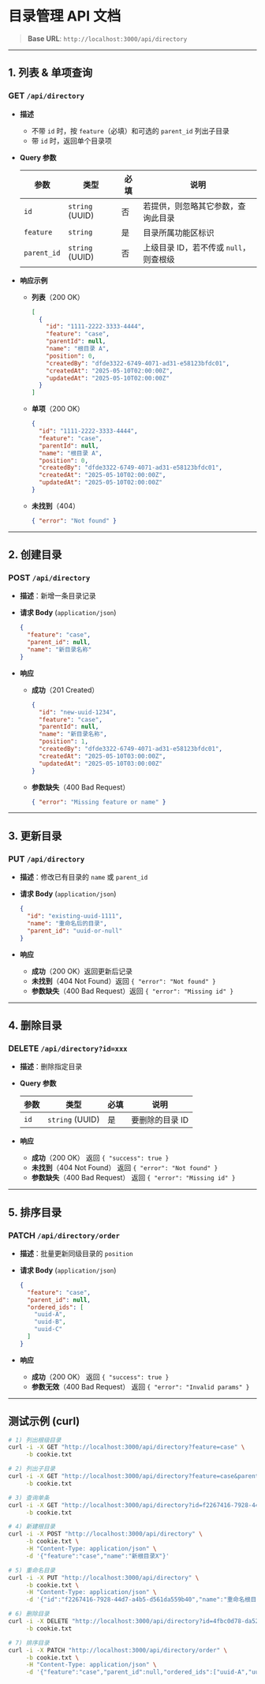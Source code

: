 # 目录管理 API 文档

> **Base URL**: `http://localhost:3000/api/directory`

---

## 1. 列表 & 单项查询

### GET `/api/directory`

* **描述**

    * 不带 `id` 时，按 `feature`（必填）和可选的 `parent_id` 列出子目录
    * 带 `id` 时，返回单个目录项

* **Query 参数**

  | 参数          | 类型              | 必填 | 说明                       |
    | ----------- | --------------- | -- | ------------------------ |
  | `id`        | `string` (UUID) | 否  | 若提供，则忽略其它参数，查询此目录        |
  | `feature`   | `string`        | 是  | 目录所属功能区标识                |
  | `parent_id` | `string` (UUID) | 否  | 上级目录 ID，若不传或 `null`，则查根级 |

* **响应示例**

    * **列表**（200 OK）

      ```json
      [
        {
          "id": "1111-2222-3333-4444",
          "feature": "case",
          "parentId": null,
          "name": "根目录 A",
          "position": 0,
          "createdBy": "dfde3322-6749-4071-ad31-e58123bfdc01",
          "createdAt": "2025-05-10T02:00:00Z",
          "updatedAt": "2025-05-10T02:00:00Z"
        }
      ]
      ```
    * **单项**（200 OK）

      ```json
      {
        "id": "1111-2222-3333-4444",
        "feature": "case",
        "parentId": null,
        "name": "根目录 A",
        "position": 0,
        "createdBy": "dfde3322-6749-4071-ad31-e58123bfdc01",
        "createdAt": "2025-05-10T02:00:00Z",
        "updatedAt": "2025-05-10T02:00:00Z"
      }
      ```
    * **未找到**（404）

      ```json
      { "error": "Not found" }
      ```

---

## 2. 创建目录

### POST `/api/directory`

* **描述**：新增一条目录记录
* **请求 Body** (`application/json`)

  ```json
  {
    "feature": "case",          
    "parent_id": null,           
    "name": "新目录名称"       
  }
  ```
* **响应**

    * **成功**（201 Created）

      ```json
      {
        "id": "new-uuid-1234",
        "feature": "case",
        "parentId": null,
        "name": "新目录名称",
        "position": 1,
        "createdBy": "dfde3322-6749-4071-ad31-e58123bfdc01",
        "createdAt": "2025-05-10T03:00:00Z",
        "updatedAt": "2025-05-10T03:00:00Z"
      }
      ```
    * **参数缺失**（400 Bad Request）

      ```json
      { "error": "Missing feature or name" }
      ```

---

## 3. 更新目录

### PUT `/api/directory`

* **描述**：修改已有目录的 `name` 或 `parent_id`
* **请求 Body** (`application/json`)

  ```json
  {
    "id": "existing-uuid-1111",
    "name": "重命名后的目录",
    "parent_id": "uuid-or-null"
  }
  ```
* **响应**

    * **成功**（200 OK）返回更新后记录
    * **未找到**（404 Not Found）返回 `{ "error": "Not found" }`
    * **参数缺失**（400 Bad Request）返回 `{ "error": "Missing id" }`

---

## 4. 删除目录

### DELETE `/api/directory?id=xxx`

* **描述**：删除指定目录
* **Query 参数**

  | 参数   | 类型              | 必填 | 说明        |
    | ---- | --------------- | -- | --------- |
  | `id` | `string` (UUID) | 是  | 要删除的目录 ID |
* **响应**

    * **成功**（200 OK） 返回 `{ "success": true }`
    * **未找到**（404 Not Found） 返回 `{ "error": "Not found" }`
    * **参数缺失**（400 Bad Request） 返回 `{ "error": "Missing id" }`

---

## 5. 排序目录

### PATCH `/api/directory/order`

* **描述**：批量更新同级目录的 `position`
* **请求 Body** (`application/json`)

  ```json
  {
    "feature": "case",
    "parent_id": null,
    "ordered_ids": [
      "uuid-A",
      "uuid-B",
      "uuid-C"
    ]
  }
  ```
* **响应**

    * **成功**（200 OK） 返回 `{ "success": true }`
    * **参数无效**（400 Bad Request） 返回 `{ "error": "Invalid params" }`

---

## 测试示例 (curl)

```bash
# 1) 列出根级目录
curl -i -X GET "http://localhost:3000/api/directory?feature=case" \
     -b cookie.txt

# 2) 列出子目录
curl -i -X GET "http://localhost:3000/api/directory?feature=case&parent_id=f2267416-7928-44d7-a4b5-d561da559b40" \
     -b cookie.txt

# 3) 查询单条
curl -i -X GET "http://localhost:3000/api/directory?id=f2267416-7928-44d7-a4b5-d561da559b40" \
     -b cookie.txt

# 4) 新建根目录
curl -i -X POST "http://localhost:3000/api/directory" \
     -b cookie.txt \
     -H "Content-Type: application/json" \
     -d '{"feature":"case","name":"新根目录X"}'

# 5) 重命名目录
curl -i -X PUT "http://localhost:3000/api/directory" \
     -b cookie.txt \
     -H "Content-Type: application/json" \
     -d '{"id":"f2267416-7928-44d7-a4b5-d561da559b40","name":"重命名根目录"}'

# 6) 删除目录
curl -i -X DELETE "http://localhost:3000/api/directory?id=4fbc0d78-da52-48ee-b949-b276ab461bf5" \
     -b cookie.txt

# 7) 排序目录
curl -i -X PATCH "http://localhost:3000/api/directory/order" \
     -b cookie.txt \
     -H "Content-Type: application/json" \
     -d '{"feature":"case","parent_id":null,"ordered_ids":["uuid-A","uuid-B","uuid-C"]}'
```
